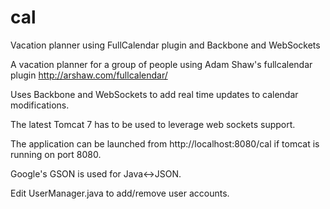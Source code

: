 cal
===


Vacation planner using FullCalendar plugin and Backbone and WebSockets

  A vacation planner for a group of people using Adam Shaw's fullcalendar plugin http://arshaw.com/fullcalendar/

  Uses Backbone and WebSockets to add real time updates to calendar modifications.

  The latest Tomcat 7 has to be used to leverage web sockets support. 
  
  The application can be launched from http://localhost:8080/cal if tomcat is running on port 8080.
  
  Google's GSON is used for Java<->JSON.
  
  Edit UserManager.java to add/remove user accounts.
  

